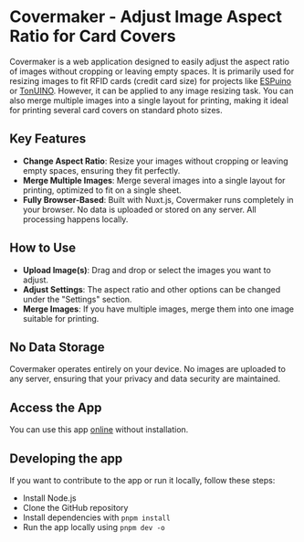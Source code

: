 # Covermaker - Adjust Image Aspect Ratio for Card Covers

Covermaker is a web application designed to easily adjust the aspect ratio of images without cropping or leaving empty spaces. It is primarily used for resizing images to fit RFID cards (credit card size) for projects like [ESPuino](https://forum.espuino.de/) or [TonUINO](https://www.tonuino.de/). However, it can be applied to any image resizing task. You can also merge multiple images into a single layout for printing, making it ideal for printing several card covers on standard photo sizes.

## Key Features

- **Change Aspect Ratio**: Resize your images without cropping or leaving empty spaces, ensuring they fit perfectly.
- **Merge Multiple Images**: Merge several images into a single layout for printing, optimized to fit on a single sheet.
- **Fully Browser-Based**: Built with Nuxt.js, Covermaker runs completely in your browser. No data is uploaded or stored on any server. All processing happens locally.

## How to Use

- **Upload Image(s)**: Drag and drop or select the images you want to adjust.
- **Adjust Settings**: The aspect ratio and other options can be changed under the "Settings" section.
- **Merge Images**: If you have multiple images, merge them into one image suitable for printing.

## No Data Storage

Covermaker operates entirely on your device. No images are uploaded to any server, ensuring that your privacy and data security are maintained.

## Access the App

You can use this app [online](https://covermkr.github.io/) without installation.

## Developing the app

If you want to contribute to the app or run it locally, follow these steps:

- Install Node.js
- Clone the GitHub repository
- Install dependencies with `pnpm install`
- Run the app locally using `pnpm dev -o`
